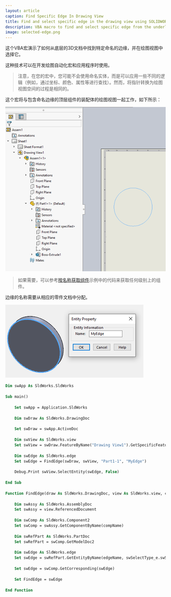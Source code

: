 ```yaml
---
layout: article
caption: Find Specific Edge In Drawing View
title: Find and select specific edge in the drawing view using SOLIDWORKS API
description: VBA macro to find and select specific edge from the underlying model in the drawing view using SOLIDWORKS API
image: selected-edge.png
---
```

这个VBA宏演示了如何从底层的3D文档中找到特定命名的边缘，并在绘图视图中选择它。

这种技术可以在开发绘图自动化宏和应用程序时使用。

> 注意，在您的宏中，您可能不会使用命名实体，而是可以应用一些不同的逻辑（例如，通过坐标、颜色、属性等进行查找）。然而，将指针转换为绘图视图空间的过程是相同的。

这个宏将与包含命名边缘的顶层组件的装配体的绘图视图一起工作，如下所示：

![在绘图视图中选择的边缘](selected-edge.png)

> 如果需要，可以参考[按名称获取组件](/solidworks-api/document/assembly/components/get-by-name/)示例中的代码来获取任何级别上的组件。

边缘的名称需要从相应的零件文档中分配。

![在零件中分配的边缘名称](edge-name.png)

~~~ vb
Dim swApp As SldWorks.SldWorks

Sub main()

    Set swApp = Application.SldWorks
    
    Dim swDraw As SldWorks.DrawingDoc
        
    Set swDraw = swApp.ActiveDoc
    
    Dim swView As SldWorks.view
    Set swView = swDraw.FeatureByName("Drawing View1").GetSpecificFeature()
    
    Dim swEdge As SldWorks.edge
    Set swEdge = FindEdge(swDraw, swView, "Part1-1", "MyEdge")
    
    Debug.Print swView.SelectEntity(swEdge, False)
    
End Sub

Function FindEdge(draw As SldWorks.DrawingDoc, view As SldWorks.view, compName As String, edgeName As String) As SldWorks.edge
    
    Dim swAssy As SldWorks.AssemblyDoc
    Set swAssy = view.ReferencedDocument
    
    Dim swComp As SldWorks.Component2
    Set swComp = swAssy.GetComponentByName(compName)
    
    Dim swRefPart As SldWorks.PartDoc
    Set swRefPart = swComp.GetModelDoc2
    
    Dim swEdge As SldWorks.edge
    Set swEdge = swRefPart.GetEntityByName(edgeName, swSelectType_e.swSelEDGES)
    
    Set swEdge = swComp.GetCorresponding(swEdge)
    
    Set FindEdge = swEdge
    
End Function
~~~

